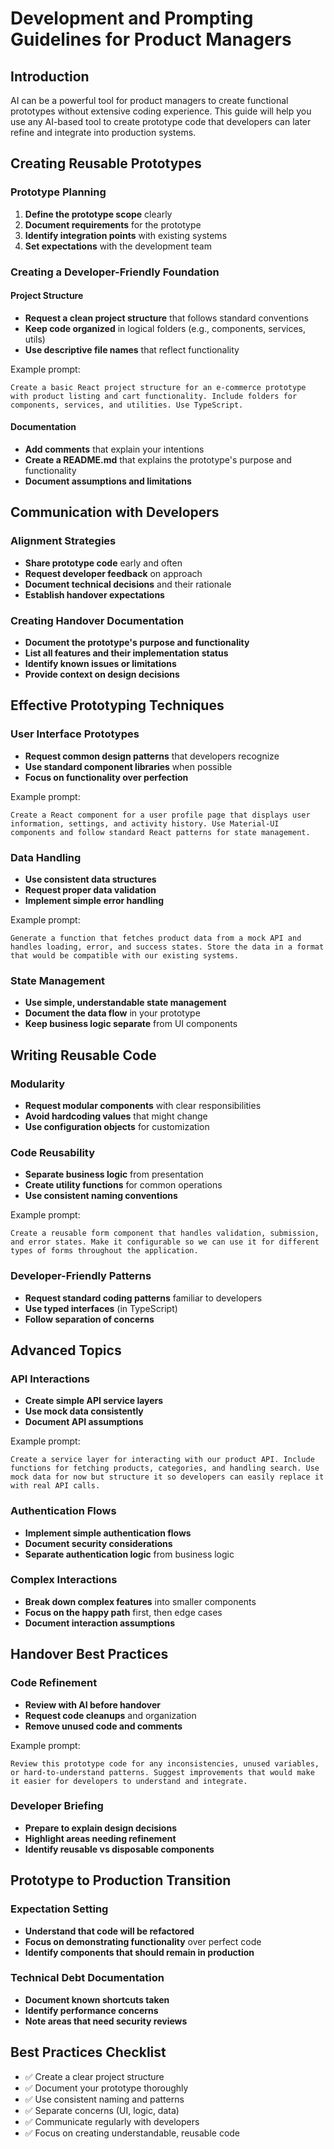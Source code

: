 # Development and Prompting Guidelines for Product Managers

## Introduction
AI can be a powerful tool for product managers to create functional prototypes without extensive coding experience. This guide will help you use any AI-based tool to create prototype code that developers can later refine and integrate into production systems.

## Creating Reusable Prototypes

### Prototype Planning
1. **Define the prototype scope** clearly
2. **Document requirements** for the prototype
3. **Identify integration points** with existing systems
4. **Set expectations** with the development team

### Creating a Developer-Friendly Foundation

#### Project Structure
- **Request a clean project structure** that follows standard conventions
- **Keep code organized** in logical folders (e.g., components, services, utils)
- **Use descriptive file names** that reflect functionality

Example prompt:
```
Create a basic React project structure for an e-commerce prototype with product listing and cart functionality. Include folders for components, services, and utilities. Use TypeScript.
```

#### Documentation
- **Add comments** that explain your intentions
- **Create a README.md** that explains the prototype's purpose and functionality
- **Document assumptions and limitations**

## Communication with Developers

### Alignment Strategies
- **Share prototype code** early and often
- **Request developer feedback** on approach
- **Document technical decisions** and their rationale
- **Establish handover expectations**

### Creating Handover Documentation
- **Document the prototype's purpose and functionality**
- **List all features and their implementation status**
- **Identify known issues or limitations**
- **Provide context on design decisions**

## Effective Prototyping Techniques

### User Interface Prototypes
- **Request common design patterns** that developers recognize
- **Use standard component libraries** when possible
- **Focus on functionality over perfection**

Example prompt:
```
Create a React component for a user profile page that displays user information, settings, and activity history. Use Material-UI components and follow standard React patterns for state management.
```

### Data Handling
- **Use consistent data structures**
- **Request proper data validation**
- **Implement simple error handling**

Example prompt:
```
Generate a function that fetches product data from a mock API and handles loading, error, and success states. Store the data in a format that would be compatible with our existing systems.
```

### State Management
- **Use simple, understandable state management**
- **Document the data flow** in your prototype
- **Keep business logic separate** from UI components

## Writing Reusable Code

### Modularity
- **Request modular components** with clear responsibilities
- **Avoid hardcoding values** that might change
- **Use configuration objects** for customization

### Code Reusability
- **Separate business logic** from presentation
- **Create utility functions** for common operations
- **Use consistent naming conventions**

Example prompt:
```
Create a reusable form component that handles validation, submission, and error states. Make it configurable so we can use it for different types of forms throughout the application.
```

### Developer-Friendly Patterns
- **Request standard coding patterns** familiar to developers
- **Use typed interfaces** (in TypeScript)
- **Follow separation of concerns**

## Advanced Topics

### API Interactions
- **Create simple API service layers**
- **Use mock data consistently**
- **Document API assumptions**

Example prompt:
```
Create a service layer for interacting with our product API. Include functions for fetching products, categories, and handling search. Use mock data for now but structure it so developers can easily replace it with real API calls.
```

### Authentication Flows
- **Implement simple authentication flows**
- **Document security considerations**
- **Separate authentication logic** from business logic

### Complex Interactions
- **Break down complex features** into smaller components
- **Focus on the happy path** first, then edge cases
- **Document interaction assumptions**

## Handover Best Practices

### Code Refinement
- **Review with AI before handover**
- **Request code cleanups** and organization
- **Remove unused code and comments**

Example prompt:
```
Review this prototype code for any inconsistencies, unused variables, or hard-to-understand patterns. Suggest improvements that would make it easier for developers to understand and integrate.
```

### Developer Briefing
- **Prepare to explain design decisions**
- **Highlight areas needing refinement**
- **Identify reusable vs disposable components**

## Prototype to Production Transition

### Expectation Setting
- **Understand that code will be refactored**
- **Focus on demonstrating functionality** over perfect code
- **Identify components that should remain in production**

### Technical Debt Documentation
- **Document known shortcuts taken**
- **Identify performance concerns**
- **Note areas that need security reviews**

## Best Practices Checklist
- ✅ Create a clear project structure
- ✅ Document your prototype thoroughly
- ✅ Use consistent naming and patterns
- ✅ Separate concerns (UI, logic, data)
- ✅ Communicate regularly with developers
- ✅ Focus on creating understandable, reusable code 